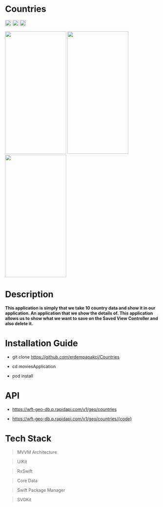 # Countries

<img src="https://img.shields.io/badge/status-Active-green" height="20"> <img src="https://img.shields.io/badge/architecture-MVVM-yellow" height="20"> <img src="https://img.shields.io/badge/language-Swift-yellow" height="20"> 



<img src="https://user-images.githubusercontent.com/73407945/193457220-ebb84a58-8279-4a34-8339-93fbc6cbfc6f.gif" width="200" height="400" /> <img src="https://user-images.githubusercontent.com/73407945/193457240-02261c12-de8e-437e-940b-200eb49c9a12.png" width="200" height="400" /> <img src="https://user-images.githubusercontent.com/73407945/193457246-12993909-1a3d-4b58-a976-fe055b7697c7.png" width="200" height="400" />





# Description

**This application is simply that we take 10 country data and show it in our application. An application that we show the details of. This application allows us to show what we want to save on the Saved View Controller and also delete it.**

# Installation Guide
* git clone https://github.com/erdempapakci/Countries

* cd moviesApplication

* pod install

# API

* https://wft-geo-db.p.rapidapi.com/v1/geo/countries

* https://wft-geo-db.p.rapidapi.com/v1/geo/countries/{code}


# Tech Stack

> MVVM Architecture

> UIKit

> RxSwift

> Core Data

> Swift Package Manager

> SVGKit

